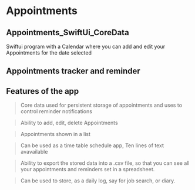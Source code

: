 # Appointments
## Appointments_SwiftUi_CoreData


Swiftui program with a Calendar where you can add and edit your Appointments for the date selected


## Appointments tracker and reminder

  ## Features of the app

  > Core data used for persistent storage of appointments and uses to control reminder notifications

  > Ability to add, edit, delete Appointments

  > Appointments shown in a list

  > Can be used as a time table schedule app, Ten lines of text avavailable

  > Ability to export the stored data into a .csv file, so that you can see all your appointments and reminders set in a spreadsheet.

  > Can be used to store, as a daily log, say for job search, or diary.


